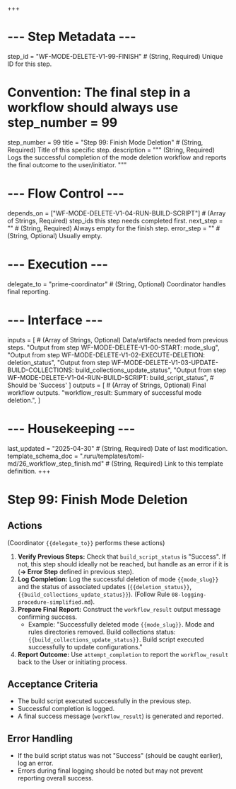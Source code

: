 +++
# --- Step Metadata ---
step_id = "WF-MODE-DELETE-V1-99-FINISH" # (String, Required) Unique ID for this step.
# Convention: The final step in a workflow should always use step_number = 99
step_number = 99
title = "Step 99: Finish Mode Deletion" # (String, Required) Title of this specific step.
description = """
(String, Required) Logs the successful completion of the mode deletion workflow
and reports the final outcome to the user/initiator.
"""

# --- Flow Control ---
depends_on = ["WF-MODE-DELETE-V1-04-RUN-BUILD-SCRIPT"] # (Array of Strings, Required) step_ids this step needs completed first.
next_step = "" # (String, Required) Always empty for the finish step.
error_step = "" # (String, Optional) Usually empty.

# --- Execution ---
delegate_to = "prime-coordinator" # (String, Optional) Coordinator handles final reporting.

# --- Interface ---
inputs = [ # (Array of Strings, Optional) Data/artifacts needed from previous steps.
    "Output from step WF-MODE-DELETE-V1-00-START: mode_slug",
    "Output from step WF-MODE-DELETE-V1-02-EXECUTE-DELETION: deletion_status",
    "Output from step WF-MODE-DELETE-V1-03-UPDATE-BUILD-COLLECTIONS: build_collections_update_status",
    "Output from step WF-MODE-DELETE-V1-04-RUN-BUILD-SCRIPT: build_script_status", # Should be 'Success'
]
outputs = [ # (Array of Strings, Optional) Final workflow outputs.
    "workflow_result: Summary of successful mode deletion.",
]

# --- Housekeeping ---
last_updated = "2025-04-30" # (String, Required) Date of last modification.
template_schema_doc = ".ruru/templates/toml-md/26_workflow_step_finish.md" # (String, Required) Link to this template definition.
+++

# Step 99: Finish Mode Deletion

## Actions

(Coordinator `{{delegate_to}}` performs these actions)

1.  **Verify Previous Steps:** Check that `build_script_status` is "Success". If not, this step should ideally not be reached, but handle as an error if it is (**-> Error Step** defined in previous step).
2.  **Log Completion:** Log the successful deletion of mode `{{mode_slug}}` and the status of associated updates (`{{deletion_status}}`, `{{build_collections_update_status}}`). (Follow Rule `08-logging-procedure-simplified.md`).
3.  **Prepare Final Report:** Construct the `workflow_result` output message confirming success.
    *   Example: "Successfully deleted mode `{{mode_slug}}`. Mode and rules directories removed. Build collections status: `{{build_collections_update_status}}`. Build script executed successfully to update configurations."
4.  **Report Outcome:** Use `attempt_completion` to report the `workflow_result` back to the User or initiating process.

## Acceptance Criteria

*   The build script executed successfully in the previous step.
*   Successful completion is logged.
*   A final success message (`workflow_result`) is generated and reported.

## Error Handling

*   If the build script status was not "Success" (should be caught earlier), log an error.
*   Errors during final logging should be noted but may not prevent reporting overall success.
